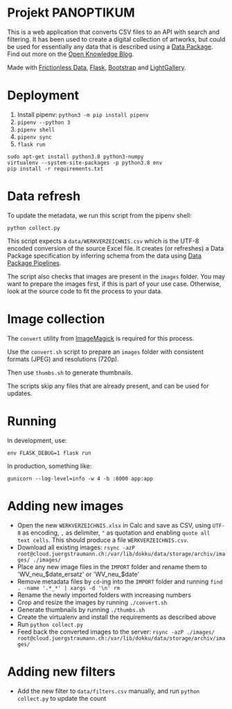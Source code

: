 # Projekt PANOPTIKUM

This is a web application that converts CSV files to an API with search and filtering. It has been used to create a digital collection of artworks, but could be used for essentially any data that is described using a [Data Package](http://frictionlessdata.io/specs/data-package/#specification). Find out more on the [Open Knowledge Blog](https://blog.okfn.org/2019/05/09/panoptikum-exploring-new-ways-to-categorize-a-collection-of-various-unusual-and-unique-objects/).

Made with [Frictionless Data](https://frictionlessdata.io), [Flask](http://flask.pocoo.org/), [Bootstrap](https://getbootstrap.com) and [LightGallery](https://www.lightgalleryjs.com/).

# Deployment

1. Install pipenv: `python3 -m pip install pipenv`
2. `pipenv --python 3`
3. `pipenv shell`
4. `pipenv sync`
5. `flask run`

```
sudo apt-get install python3.8 python3-numpy
virtualenv --system-site-packages -p python3.8 env
pip install -r requirements.txt
```

# Data refresh

To update the metadata, we run this script from the pipenv shell:

`python collect.py`

This script expects a `data/WERKVERZEICHNIS.csv` which is the UTF-8 encoded conversion of the source Excel file. It creates (or refreshes) a Data Package specification by inferring schema from the data using [Data Package Pipelines](https://github.com/frictionlessdata/datapackage-pipelines).

The script also checks that images are present in the `images` folder. You may want to prepare the images first, if this is part of your use case. Otherwise, look at the source code to fit the process to your data.

# Image collection

The `convert` utility from [ImageMagick](https://imagemagick.org/) is required for this process.

Use the `convert.sh` script to prepare an `images` folder with consistent formats (JPEG) and resolutions (720p).

Then use `thumbs.sh` to generate thumbnails.

The scripts skip any files that are already present, and can be used for updates.

# Running

In development, use:

`env FLASK_DEBUG=1 flask run`

In production, something like:

`gunicorn --log-level=info -w 4 -b :8000 app:app`

# Adding new images

- Open the new `WERKVERZEICHNIS.xlsx` in Calc and save as CSV, using `UTF-8` as
  encoding, `,` as delimiter, `"` as quotation and enabling
  `quote all text cells`. This should produce a file `WERKVERZEICHNIS.csv`.
- Download all existing images: `rsync -azP root@cloud.juergstraumann.ch:/var/lib/dokku/data/storage/archiv/images/ ./images/`
- Place any new image files in the `IMPORT` folder and rename them to 'WV_neu_$date_ersatz' or 'WV_neu_$date'
- Remove metadata files by `cd`-ing into the `IMPORT` folder and running `find . -name '.*_*' | xargs -d '\n' rm`
- Rename the newly imported folders with increasing numbers
- Crop and resize the images by running `./convert.sh`
- Generate thumbnails by running `./thumbs.sh`
- Create the virtualenv and install the requirements as described above
- Run `python collect.py`
- Feed back the converted images to the server: `rsync -azP ./images/ root@cloud.juergstraumann.ch:/var/lib/dokku/data/storage/archiv/images/`

# Adding new filters

- Add the new filter to `data/filters.csv` manually, and run `python collect.py` to update the count
